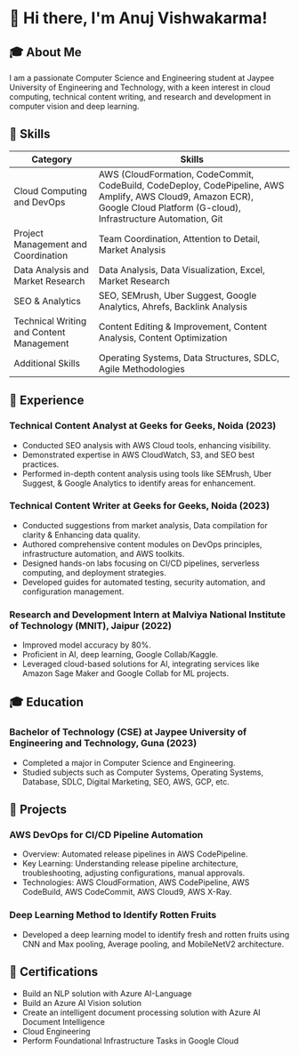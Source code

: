 # 👋 Hi there, I'm Anuj Vishwakarma!

## 🎓 About Me

I am a passionate Computer Science and Engineering student at Jaypee University of Engineering and Technology, with a keen interest in cloud computing, technical content writing, and research and development in computer vision and deep learning.

## 🌟 Skills

| Category                               | Skills                                                                                      |
|----------------------------------------|---------------------------------------------------------------------------------------------|
| Cloud Computing and DevOps            | AWS (CloudFormation, CodeCommit, CodeBuild, CodeDeploy, CodePipeline, AWS Amplify, AWS Cloud9, Amazon ECR), Google Cloud Platform (G-cloud), Infrastructure Automation, Git |
| Project Management and Coordination   | Team Coordination, Attention to Detail, Market Analysis                                      |
| Data Analysis and Market Research     | Data Analysis, Data Visualization, Excel, Market Research                                   |
| SEO & Analytics                       | SEO, SEMrush, Uber Suggest, Google Analytics, Ahrefs, Backlink Analysis                     |
| Technical Writing and Content Management | Content Editing & Improvement, Content Analysis, Content Optimization                     |
| Additional Skills                     | Operating Systems, Data Structures, SDLC, Agile Methodologies                                |


## 💼 Experience

### Technical Content Analyst at Geeks for Geeks, Noida (2023)
- Conducted SEO analysis with AWS Cloud tools, enhancing visibility.
- Demonstrated expertise in AWS CloudWatch, S3, and SEO best practices.
- Performed in-depth content analysis using tools like SEMrush, Uber Suggest, & Google Analytics to identify areas for enhancement.

### Technical Content Writer at Geeks for Geeks, Noida (2023)
- Conducted suggestions from market analysis, Data compilation for clarity & Enhancing data quality.
- Authored comprehensive content modules on DevOps principles, infrastructure automation, and AWS toolkits.
- Designed hands-on labs focusing on CI/CD pipelines, serverless computing, and deployment strategies.
- Developed guides for automated testing, security automation, and configuration management.

### Research and Development Intern at Malviya National Institute of Technology (MNIT), Jaipur (2022)
- Improved model accuracy by 80%.
- Proficient in AI, deep learning, Google Collab/Kaggle.
- Leveraged cloud-based solutions for AI, integrating services like Amazon Sage Maker and Google Collab for ML projects.

## 🎓 Education

### Bachelor of Technology (CSE) at Jaypee University of Engineering and Technology, Guna (2023)
- Completed a major in Computer Science and Engineering.
- Studied subjects such as Computer Systems, Operating Systems, Database, SDLC, Digital Marketing, SEO, AWS, GCP, etc.

## 🚀 Projects

### AWS DevOps for CI/CD Pipeline Automation
- Overview: Automated release pipelines in AWS CodePipeline.
- Key Learning: Understanding release pipeline architecture, troubleshooting, adjusting configurations, manual approvals.
- Technologies: AWS CloudFormation, AWS CodePipeline, AWS CodeBuild, AWS CodeCommit, AWS Cloud9, AWS X-Ray.

### Deep Learning Method to Identify Rotten Fruits
- Developed a deep learning model to identify fresh and rotten fruits using CNN and Max pooling, Average pooling, and MobileNetV2 architecture.

## 🌟 Certifications

- Build an NLP solution with Azure AI-Language
- Build an Azure AI Vision solution
- Create an intelligent document processing solution with Azure AI Document Intelligence
- Cloud Engineering
- Perform Foundational Infrastructure Tasks in Google Cloud
